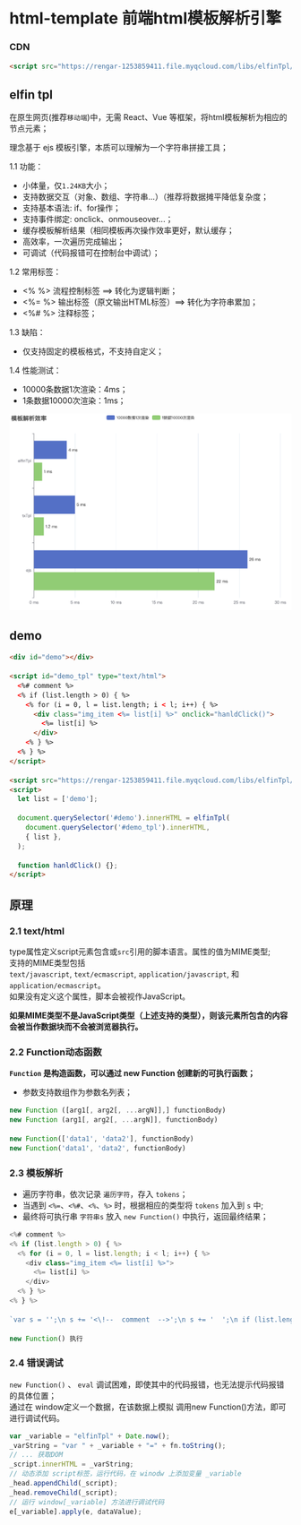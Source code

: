 # html-template 前端html模板解析引擎

### CDN
```html
<script src="https://rengar-1253859411.file.myqcloud.com/libs/elfinTpl/1.0.0/index.min.js"></script>
```

## elfin tpl

在原生网页(推荐`移动端`)中，无需 React、Vue 等框架，将html模板解析为相应的节点元素；

理念基于 ejs 模板引擎，本质可以理解为一个字符串拼接工具；

1.1 功能：
- 小体量，仅`1.24KB`大小；
- 支持数据交互（对象、数组、字符串...）（推荐将数据摊平降低复杂度；
- 支持基本语法: if、for操作；
- 支持事件绑定: onclick、onmouseover...；
- 缓存模板解析结果（相同模板再次操作效率更好，默认缓存；
- 高效率，一次遍历完成输出；
- 可调试（代码报错可在控制台中调试）；

1.2 常用标签：
- <% %> 流程控制标签 ==> 转化为逻辑判断；
- <%= %> 输出标签（原文输出HTML标签）==> 转化为字符串累加；
- <%# %> 注释标签；

1.3 缺陷：
- 仅支持固定的模板格式，不支持自定义；

1.4 性能测试：

- 10000条数据1次渲染：4ms；
- 1条数据10000次渲染：1ms；

![性能对比](./elfin-demo/bar-y-category.png)

## demo
```html
<div id="demo"></div>

<script id="demo_tpl" type="text/html">
  <%# comment %>
  <% if (list.length > 0) { %>
    <% for (i = 0, l = list.length; i < l; i++) { %>
      <div class="img_item <%= list[i] %>" onclick="hanldClick()">
        <%= list[i] %>
      </div>
    <% } %>
  <% } %>
</script>

<script src="https://rengar-1253859411.file.myqcloud.com/libs/elfinTpl/1.0.0/index.min.js"></script>
<script>
  let list = ['demo'];

  document.querySelector('#demo').innerHTML = elfinTpl(
    document.querySelector('#demo_tpl').innerHTML,
    { list },
  );

  function hanldClick() {};
</script>
```

## 原理

### 2.1 text/html
type属性定义script元素包含或`src`引用的脚本语言。属性的值为MIME类型; <br/>
支持的MIME类型包括`text/javascript`, `text/ecmascript`, `application/javascript`, 和`application/ecmascript`。<br/>
如果没有定义这个属性，脚本会被视作JavaScript。

<b>如果MIME类型不是JavaScript类型（上述支持的类型），则该元素所包含的内容会被当作数据块而不会被浏览器执行。</b>

### 2.2 Function动态函数
**`Function` 是构造函数，可以通过 new Function 创建新的可执行函数；**

- 参数支持数组作为参数名列表；

```jsx
new Function ([arg1[, arg2[, ...argN]],] functionBody)
new Function (arg1[, arg2[, ...argN]], functionBody)

new Function(['data1', 'data2'], functionBody)
new Function('data1', 'data2', functionBody)
```
### 2.3 模板解析
- 遍历字符串，依次记录 `遍历字符`，存入 `tokens`；
- 当遇到 `<%=`、`<%#`、`<%`、`%>` 时，根据相应的类型将 `tokens` 加入到 `s` 中;
- 最终将可执行串 `字符串s` 放入 `new Function()` 中执行，返回最终结果；

```javascript
<%# comment %>
<% if (list.length > 0) { %>
  <% for (i = 0, l = list.length; i < l; i++) { %>
    <div class="img_item <%= list[i] %>">
      <%= list[i] %>
    </div>
  <% } %>
<% } %>

`var s = '';\n s += '<\!--  comment  -->';\n s += '  ';\n if (list.length > 0) { \n s += '    ';\n for (i = 0, l = list.length; i < l; i++) { \n s += '      <div class="img_item ';\n s +=  list[i] ;\n s += '">        ';\n s +=  list[i] ;\n s += '      </div>    ';\n } \n s += '  ';\n } \n ;\n return s;`

new Function() 执行
```

### 2.4 错误调试

`new Function()` 、 `eval` 调试困难，即使其中的代码报错，也无法提示代码报错的具体位置；<br/>
通过在 window定义一个数据，在该数据上模拟 调用new Function()方法，即可进行调试代码。

```javascript
var _variable = "elfinTpl" + Date.now();
_varString = "var " + _variable + "=" + fn.toString();
// ... 获取DOM
_script.innerHTML = _varString;
// 动态添加 script标签，运行代码，在 winodw 上添加变量 _variable
_head.appendChild(_script);
_head.removeChild(_script);
// 运行 window[_variable] 方法进行调试代码
e[_variable].apply(e, dataValue);
```

